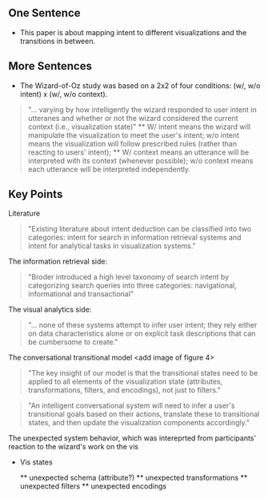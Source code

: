 
[//]: # "# Did You Mean Compare or Correlate? Identifying Intent in Visual Analytical Conversations"



## One Sentence

* This paper is about mapping intent to different visualizations and the transitions in between.

## More Sentences
* The Wizard-of-Oz study was based on a 2x2 of four conditions: (w/, w/o intent) x (w/, w/o context). 
> "... varying by how intelligently the wizard responded to user intent in utteranes and whether or not the wizard considered the current context (i.e., visualization state)"
** W/ intent means the wizard will manipulate the visualization to meet the user's intent; w/o intent means the visualization will follow prescribed rules (rather than reacting to users' intent);
** W/ context means an utterance will be interpreted with its context (whenever possible); w/o context means each utterance will be interpreted independently.

## Key Points
Literature
> "Existing literature about intent deduction can be classified into two categories: intent for search in information retrieval systems and intent for analytical tasks in visualization systems."

The information retrieval side:
> "Broder introduced a high level taxonomy of search intent by categorizing search queries into three categories: navigational, informational and transactional"

The visual analytics side:
> "... none of these systems attempt to infer user intent; they rely either on data characteristics alone or on explicit task descriptions that can be cumbersome to create."

The conversational transitional model
<add image of figure 4>
> "The key insight of our model is that the transitional states need to be applied to all elements of the visualization state (attributes, transformations, filters, and encodings), not just to filters."

> "An intelligent conversational system will need to infer a user's transitional goals based on their actions, translate these to transitional states, and then update the visualization components accordingly."

The unexpected system behavior, which was intereprted from participants' reaction to the wizard's work on the vis
* Vis states

  ** unexpected schema (attribute?)
  ** unexpected transformations
  ** unexpected filters
  ** unexpected encodings

